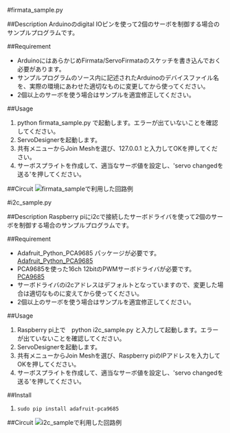 #firmata_sample.py

##Description
Arduinoのdigital IOピンを使って2個のサーボを制御する場合のサンプルプログラムです。

##Requirement
* ArduinoにはあらかじめFirmata/ServoFirmataのスケッチを書き込んでおく必要があります。
* サンプルプログラムのソース内に記述されたArduinoのデバイスファイル名を、実際の環境にあわせた適切なものに変更してから使ってください。
* 2個以上のサーボを使う場合はサンプルを適宜修正してください。

##Usage
1. python firmata_sample.py で起動します。エラーが出ていないことを確認してください。
2. ServoDesignerを起動します。
3. 共有メニューからJoin Meshを選び、127.0.0.1 と入力してOKを押してください。
4. サーボスプライトを作成して、適当なサーボ値を設定し、'servo changedを送る'を押してください。

##Circuit
![firmata_sampleで利用した回路例](https://raw.githubusercontent.com/wiki/EiichiroIto/ServoDesigner/images/firmata_sample.png)

#i2c_sample.py

##Description
Raspberry piにi2cで接続したサーボドライバを使って2個のサーボを制御する場合のサンプルプログラムです。

##Requirement
* Adafruit_Python_PCA9685 パッケージが必要です。 [Adafruit_Python_PCA9685][]
* PCA9685を使った16ch 12bitのPWMサーボドライバが必要です。 [PCA9685][]
* サーボドライバのi2cアドレスはデフォルトとなっていますので、変更した場合は適切なものに変えてから使ってください。
* 2個以上のサーボを使う場合はサンプルを適宜修正してください。

[Adafruit_Python_PCA9685]: https://github.com/adafruit/Adafruit_Python_PCA9685 "Adafruit_Python_PCA9685"
[PCA9685]: https://www.amazon.co.jp/gp/product/B00WBYELB2/ "PCA9685"

##Usage
1. Raspberry pi上で　python i2c_sample.py と入力して起動します。エラーが出ていないことを確認してください。
2. ServoDesignerを起動します。
3. 共有メニューからJoin Meshを選び、Raspberry piのIPアドレスを入力してOKを押してください。
4. サーボスプライトを作成して、適当なサーボ値を設定し、'servo changedを送る'を押してください。

##Install
1. `sudo pip install adafruit-pca9685`

##Circuit
![i2c_sampleで利用した回路例](https://raw.githubusercontent.com/wiki/EiichiroIto/ServoDesigner/images/i2c_sample.png)
